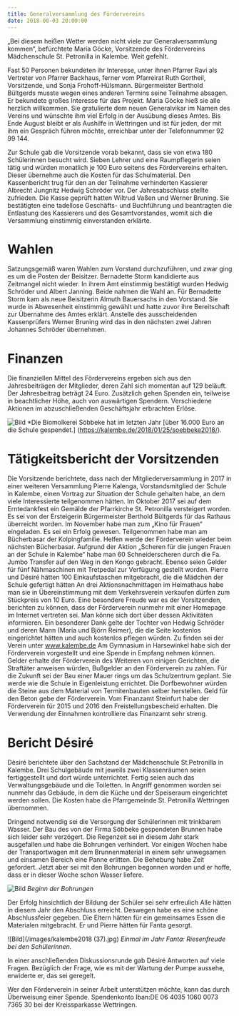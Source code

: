 ```yaml
---
title: Generalversammlung des Fördervereins
date: 2018-08-03 20:00:00
---
```



„Bei diesem heißen Wetter werden nicht viele zur Generalversammlung kommen“, befürchtete Maria Göcke, Vorsitzende des Fördervereins Mädchenschule St. Petronilla in Kalembe. Weit gefehlt.

<!-- more -->

Fast 50 Personen bekundeten ihr Interesse, unter ihnen Pfarrer Ravi als Vertreter von Pfarrer Backhaus, ferner vom Pfarreirat Ruth Gortheil, Vorsitzende, und Sonja Frohoff-Hülsmann. Bürgermeister Berthold Bültgerds musste wegen eines anderen Termins seine Teilnahme absagen. Er bekundete großes Interesse für das Projekt. Maria Göcke hieß sie alle herzlich willkommen. Sie gratulierte dem neuen Generalvikar im Namen des Vereins und wünschte ihm viel Erfolg in der Ausübung dieses Amtes. 
Bis Ende August bleibt er als Aushilfe in Wettringen und ist für jeden, der mit ihm ein Gespräch führen möchte, erreichbar unter der Telefonnummer 92 99 144. 

Zur Schule gab die Vorsitzende vorab bekannt, dass sie von etwa 180 Schülerinnen besucht wird. Sieben Lehrer und eine Raumpflegerin seien tätig und würden monatlich je 100 Euro seitens des Fördervereins erhalten. Dieser übernehme auch die Kosten für das Schulmaterial. Den Kassenbericht trug für den an der Teilnahme verhinderten Kassierer Albrecht Jungnitz Hedwig Schröder vor. Der Jahresabschluss stellte zufrieden. Die Kasse geprüft hatten Wiltrud Vaßen und Werner Bruning. Sie bestätigten eine tadellose Geschäfts- und Buchführung und beantragten die Entlastung des Kassierers und des Gesamtvorstandes, womit sich die Versammlung einstimmig einverstanden erklärte.


# Wahlen

Satzungsgemäß waren Wahlen zum Vorstand durchzuführen, und zwar ging es um die Posten der Beisitzer. Bernadette Storm kandidierte aus Zeitmangel nicht wieder. In ihrem Amt einstimmig bestätigt wurden Hedwig Schröder und Albert Janning. Beide nahmen die Wahl an. Für Bernadette Storm kam als neue Beisitzerin Almuth Bauersachs in den Vorstand. Sie wurde in Abwesenheit einstimmig gewählt und hatte zuvor ihre Bereitschaft zur Übernahme des Amtes erklärt. Anstelle des ausscheidenden Kassenprüfers Werner Bruning wird das in den nächsten zwei Jahren Johannes Schröder übernehmen. 


# Finanzen

Die finanziellen Mittel des Fördervereins ergeben sich aus den Jahresbeiträgen der Mitglieder, deren Zahl sich momentan auf 129 beläuft. Der Jahresbeitrag beträgt 24 Euro. Zusätzlich gehen Spenden ein, teilweise in beachtlicher Höhe, auch von auswärtigen Spendern. Verschiedene Aktionen im abzuschließenden Geschäftsjahr erbrachten  Erlöse. 

![Bild](/images/DSC00151.JPG)
*Die Biomolkerei Söbbeke hat im letzten Jahr [über 16.000 Euro an die Schule gespendet.] (https://kalembe.de/2018/01/25/soebbeke2018/). 

# Tätigkeitsbericht der Vorsitzenden

Die Vorsitzende berichtete, dass nach der Mitgliederversammlung in 2017 in einer weiteren Versammlung Pierre Kalenga, Vorstandsmitglied der Schule in Kalembe, einen Vortrag zur Situation der Schule gehalten habe, an dem viele Interessierte teilgenommen hätten. Im Oktober 2017 sei auf dem Erntedankfest ein Gemälde der Pfarrkirche St. Petronilla versteigert worden. Es sei von der Ersteigerin Bürgermeister Berthold Bültgerds für das Rathaus überreicht worden. Im November habe man zum „Kino für Frauen“ eingeladen. Es sei ein Erfolg gewesen. Teilgenommen habe man am Bücherbasar der Kolpingfamilie. Helfen werde der Förderverein wieder beim nächsten Bücherbasar. Aufgrund der Aktion „Scheren für die jungen Frauen an der Schule in Kalembe“ habe man 60 Schneiderscheren durch die Fa. Jumbo Transfer auf den Weg in den Kongo gebracht. Ebenso seien Gelder für fünf Nähmaschinen mit Tretpedal zur Verfügung gestellt worden. Pierre und Désiré hätten 100 Einkaufstaschen mitgebracht, die die Mädchen der Schule gefertigt hätten An drei Aktionsnachmittagen im Heimathaus habe man sie in Übereinstimmung mit dem Verkehrsverein verkaufen dürfen zum Stückpreis von 10 Euro. Eine besondere Freude war es der Vorsitzenden, berichten zu können, dass der Förderverein nunmehr mit einer Homepage im Internet vertreten sei. Man könne sich dort über dessen Aktivitäten informieren. Ein besonderer Dank gelte der Tochter von Hedwig Schröder und deren Mann (Maria und Björn Reimer), die die Seite kostenlos eingerichtet hätten und auch kostenlos pflegen würden. Zu finden sei der Verein unter www.kalembe.de Am Gymnasium in Harsewinkel habe sich der Förderverein vorgestellt und eine Spende in Empfang nehmen können. Gelder erhalte der Förderverein des Weiteren von einigen Gerichten, die Straftäter anweisen würden, Bußgelder an den Förderverein zu zahlen. Für die Zukunft sei der Bau einer Mauer rings um das Schulzentrum geplant. Sie werde wie die Schule in Eigenleistung errichtet. Die Dorfbewohner würden die Steine aus  dem  Material von Termitenbauten selber herstellen. Geld für den Beton gebe der Förderverein.  Vom Finanzamt Steinfurt habe der Förderverein für 2015 und 2016 den Freistellungsbescheid erhalten. Die Verwendung der Einnahmen kontrolliere das Finanzamt sehr streng.  


# Bericht Désiré

Dèsiré berichtete über den Sachstand der Mädchenschule St.Petronilla in Kalembe. Drei Schulgebäude mit jeweils zwei Klassenräumen seien fertiggestellt und dort würde unterrichtet. Fertig seien auch das Verwaltungsgebäude und die Toiletten. In Angriff genommen worden sei nunmehr das Gebäude, in dem die Küche und der Speiseraum eingerichtet werden sollen. Die Kosten habe die Pfarrgemeinde St. Petronilla Wettringen übernommen. 

Dringend notwendig sei die Versorgung der Schülerinnen mit trinkbarem Wasser. Der Bau des von der Firma Söbbeke gespendeten Brunnen habe sich leider sehr verzögert. Die Regenzeit sei in diesem Jahr stark ausgefallen und habe die Bohrungen verhindert. Vor einigen Wochen habe der Transportwagen mit dem Brunnenmaterial in einem sehr unwegsamen und einsamen Bereich eine Panne erlitten. Die Behebung habe Zeit gefordert. Jetzt aber sei mit den Bohrungen begonnen worden und er hoffe, dass er in dieser Woche schon Wasser liefere. 

![Bild](/images/DSC00368.JPG)
*Beginn der Bohrungen*

Der Erfolg hinsichtlich der Bildung der Schüler sei sehr erfreulich Alle hätten in diesem Jahr den Abschluss erreicht. Deswegen habe es eine schöne Abschlussfeier gegeben. Die Eltern hätten für ein gemeinsames Essen die Materialen mitgebracht. Er und Pierre hätten für Fanta gesorgt. 

![Bild](/images/kalembe2018 (37).jpg)
*Einmal im Jahr Fanta: Riesenfreude bei den Schülerinnen.*

In einer anschließenden Diskussionsrunde gab Désiré Antworten auf viele Fragen. Bezüglich der Frage, wie es mit der Wartung der Pumpe aussehe, erwiderte er, das sei geregelt.

Wer den Förderverein in seiner Arbeit unterstützen möchte, kann das durch Überweisung einer Spende. Spendenkonto Iban:DE 06 4035 1060 0073 7365 30 bei der Kreissparkasse Wettringen.
